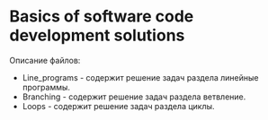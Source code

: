 # Basics of software code development solutions

Описание файлов:

 - Line_programs - содержит решение задач раздела линейные программы.
 - Branching - содержит решение задач раздела ветвление.
 - Loops - содержит решение задач раздела циклы.
